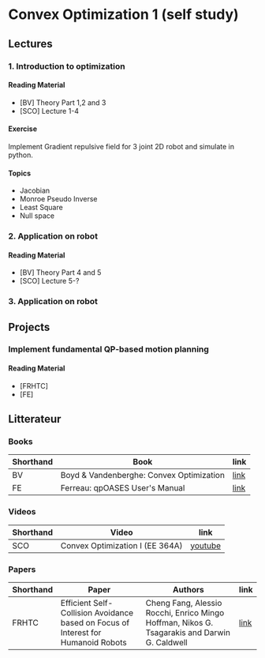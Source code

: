 # Convex Optimization 1 (self study)



## Lectures

### 1. Introduction to optimization
#### Reading Material
 - [BV] Theory Part 1,2 and 3
 - [SCO] Lecture 1-4 


#### Exercise
Implement Gradient repulsive field for 3 joint 2D robot and simulate in python.

#### Topics
 - Jacobian
 - Monroe Pseudo Inverse
 - Least Square
 - Null space

### 2. Application on robot
#### Reading Material
 - [BV] Theory Part 4 and 5
 - [SCO] Lecture 5-?


### 3. Application on robot



## Projects

### Implement fundamental QP-based motion planning
#### Reading Material
 - [FRHTC]
 - [FE]

## Litterateur

### Books

Shorthand | Book | link
--- | --- | ---
BV | Boyd & Vandenberghe: Convex Optimization | [link](Convex-Optimization-1-reading-material/convex_optimization.pdf)
FE | Ferreau: qpOASES User's Manual | [link](Convex-Optimization-1-reading-material/manual.pdf)

### Videos

Shorthand | Video | link
--- | --- | ---
SCO | Convex Optimization I (EE 364A) | [youtube](https://www.youtube.com/watch?v=McLq1hEq3UY&list=PL3940DD956CDF0622)

### Papers

Shorthand | Paper | Authors | link
--- | --- | --- | ---
FRHTC | Efficient Self-Collision Avoidance based on Focus of Interest for Humanoid Robots | Cheng Fang, Alessio Rocchi, Enrico Mingo Hoffman, Nikos G. Tsagarakis and Darwin G. Caldwell | [link](Convex-Optimization-1-reading-material/Efficient_self-collision_avoidance.pdf)
